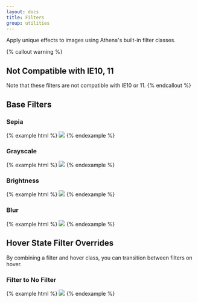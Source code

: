```yaml
---
layout: docs
title: Filters
group: utilities
---
```


Apply unique effects to images using Athena's built-in filter classes.

{% callout warning %}
## Not Compatible with IE10, 11
Note that these filters are not compatible with IE10 or 11.
{% endcallout %}

## Base Filters

### Sepia

{% example html %}
<img src="https://unsplash.it/255/255" class="img-fluid filter-sepia">
{% endexample %}

### Grayscale

{% example html %}
<img src="https://unsplash.it/255/255" class="img-fluid filter-grayscale">
{% endexample %}

### Brightness

{% example html %}
<img src="https://unsplash.it/255/255" class="img-fluid filter-brightness">
{% endexample %}

### Blur

{% example html %}
<img src="https://unsplash.it/255/255" class="img-fluid filter-blur">
{% endexample %}

## Hover State Filter Overrides

By combining a filter and hover class, you can transition between filters on hover.

### Filter to No Filter

{% example html %}
<img src="https://unsplash.it/255/255" class="img-fluid hover-filter-none filter-sepia">
{% endexample %}
